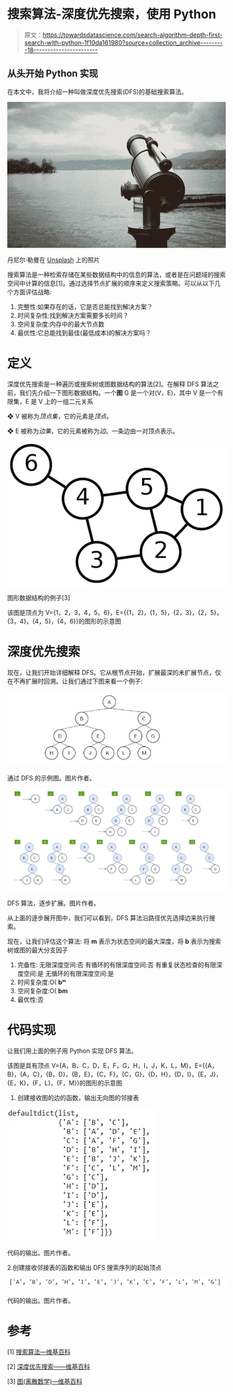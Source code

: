 # 搜索算法-深度优先搜索，使用 Python

> 原文：<https://towardsdatascience.com/search-algorithm-depth-first-search-with-python-1f10da161980?source=collection_archive---------18----------------------->

## 从头开始 Python 实现

在本文中，我将介绍一种叫做深度优先搜索(DFS)的基础搜索算法。

![](img/89187db19ce47177eb024ea1deda3c06.png)

丹尼尔·勒曼在 [Unsplash](https://unsplash.com/?utm_source=medium&utm_medium=referral) 上的照片

搜索算法是一种检索存储在某些数据结构中的信息的算法，或者是在问题域的搜索空间中计算的信息[1]。通过选择节点扩展的顺序来定义搜索策略。可以从以下几个方面评估战略:

1.  完整性:如果存在的话，它是否总能找到解决方案？
2.  时间复杂性:找到解决方案需要多长时间？
3.  空间复杂度:内存中的最大节点数
4.  最优性:它总能找到最佳(最低成本)的解决方案吗？

# 定义

深度优先搜索是一种遍历或搜索树或图数据结构的算法[2]。在解释 DFS 算法之前，我们先介绍一下图形数据结构。一个**图** G 是一个对(V，E)，其中 V 是一个有限集，E 是 V 上的一组二元关系

❖ V 被称为*顶点集*，它的元素是*顶点*。

❖ E 被称为*边集*，它的元素被称为*边*。一条边由一对顶点表示。

![](img/572b9956b778f70a817d9fcb65e542b9.png)

图形数据结构的例子[3]

该图是顶点为 V={1，2，3，4，5，6}，E={{1，2}，{1，5}，{2，3}，{2，5}，{3，4}，{4，5}，{4，6}}的图形的示意图

# 深度优先搜索

现在，让我们开始详细解释 DFS。它从根节点开始，扩展最深的未扩展节点，仅在不再扩展时回溯。让我们通过下图来看一个例子:

![](img/656f17e7e5d1374b0ee6a4787b85ca0f.png)

通过 DFS 的示例图。图片作者。

![](img/9ecfece7110ccb31ffce5a4f9a6e0568.png)

DFS 算法，逐步扩展。图片作者。

从上面的逐步展开图中，我们可以看到，DFS 算法沿路径优先选择边来执行搜索。

现在，让我们评估这个算法:
将 **m** 表示为状态空间的最大深度，将 **b** 表示为搜索树或图的最大分支因子

1.  完备性:
    无限深度空间:否
    有循环的有限深度空间:否
    有重复状态检查的有限深度空间:是
    无循环的有限深度空间:是
2.  时间复杂度:O( **bᵐ**
3.  空间复杂度:O( **bm**
4.  最优性:否

# 代码实现

让我们用上面的例子用 Python 实现 DFS 算法。

该图是具有顶点 V={A，B，C，D，E，F，G，H，I，J，K，L，M}，E={{A，B}，{A，C}，{B，D}，{B，E}，{C，F}，{C，G}，{D，H}，{D，I}，{E，J}，{E，K}，{F，L}，{F，M}}的图形的示意图

1.  创建接收图的边的函数，输出无向图的邻接表

![](img/7afb36d3a2d0ce625d65c5c5f21cab2a.png)

代码的输出。图片作者。

2.创建接收邻接表的函数和输出 DFS 搜索序列的起始顶点

![](img/2b984dbd53be4a649400c67babb9c3f0.png)

代码的输出。图片作者。

# 参考

[1] [搜索算法—维基百科](https://en.wikipedia.org/wiki/Search_algorithm)

[2] [深度优先搜索——维基百科](https://en.wikipedia.org/wiki/Depth-first_search)

[3] [图(离散数学)—维基百科](https://en.wikipedia.org/wiki/Graph_(discrete_mathematics))
